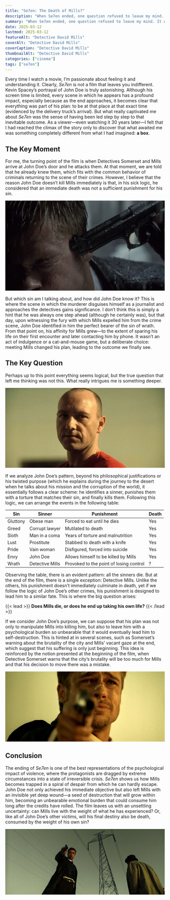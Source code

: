 ```yaml
---
title: "Se7en: The Death of Mills?"
description: "When Se7en ended, one question refused to leave my mind. It wasn’t about John Doe’s plan or his gruesome crimes, but something deeper—something that completely changed the way I perceived the film. And the more I thought about it, the more unsettling it became..."
summary: "When Se7en ended, one question refused to leave my mind. It wasn’t about John Doe’s plan or his gruesome crimes, but something deeper—something that completely changed the way I perceived the film. And the more I thought about it, the more unsettling it became..."
date: 2025-03-12
lastmod: 2025-03-12
featureAlt: "Detective David Mills"
coverAlt: "Detective David Mills"
coverCaption: "Detective David Mills"
thumbnailAlt: "Detective David Mills"
categories: ["cinema"]
tags: ["se7en"]
---
```


Every time I watch a movie, I’m passionate about feeling it and understanding it. Clearly, *Se7en* is not a film that leaves you indifferent. Kevin Spacey’s portrayal of John Doe is truly astonishing. Although his screen time is limited, every scene in which he appears has a profound impact, especially because as the end approaches, it becomes clear that everything was part of his plan: to be at that place at that exact time (evidenced by the delivery truck’s arrival). But what really captivated me about *Se7en* was the sense of having been led step by step to that inevitable outcome. As a viewer—even watching it 30 years later—I felt that I had reached the climax of the story only to discover that what awaited me was something completely different from what I had imagined: **a box**.

## The Key Moment
For me, the turning point of the film is when Detectives Somerset and Mills arrive at John Doe’s door and he attacks them. At that moment, we are told that he already knew them, which fits with the common behavior of criminals returning to the scene of their crimes. However, I believe that the reason John Doe doesn’t kill Mills immediately is that, in his sick logic, he considered that an immediate death was not a sufficient punishment for his sin.

!["John Doe about to kill Detective Mills"](img/se7en1.jpg "John Doe about to kill Detective Mills")

But which sin am I talking about, and how did John Doe know it? This is where the scene in which the murderer disguises himself as a journalist and approaches the detectives gains significance. I don’t think this is simply a hint that he was always one step ahead (although he certainly was), but that day, upon witnessing the fury with which Mills expelled him from the crime scene, John Doe identified in him the perfect bearer of the sin of wrath. From that point on, his affinity for Mills grew—to the extent of sparing his life on their first encounter and later contacting him by phone. It wasn’t an act of indulgence or a cat-and-mouse game, but a deliberate choice: meeting Mills changed his plan, leading to the outcome we finally see.

## The Key Question
Perhaps up to this point everything seems logical, but the true question that left me thinking was not this. What really intrigues me is something deeper.

!["John Doe"](img/se7en2.jpeg "John Doe")

If we analyze John Doe’s pattern, beyond his philosophical justifications or his twisted purpose (which he explains during the journey to the desert when he talks about his mission and the corruption of the world), it essentially follows a clear scheme: he identifies a sinner, punishes them with a torture that matches their sin, and finally kills them. Following this logic, we can arrange the events in the following table:

| Sin      | Sinner             | Punishment                                  | Death |
| -------- | ------------------ | ------------------------------------------- | ----- |
| Gluttony | Obese man          | Forced to eat until he dies                 | Yes   |
| Greed    | Corrupt lawyer     | Mutilated to death                          | Yes   |
| Sloth    | Man in a coma      | Years of torture and malnutrition           | Yes   |
| Lust     | Prostitute         | Stabbed to death with a knife               | Yes   |
| Pride    | Vain woman         | Disfigured, forced into suicide             | Yes   |
| Envy     | John Doe           | Allows himself to be killed by Mills        | Yes   |
| Wrath    | Detective Mills    | Provoked to the point of losing control     | ?     |

Observing the table, there is an evident pattern: all the sinners die. But at the end of the film, there is a single exception: Detective Mills. Unlike the others, his punishment doesn’t immediately culminate in death, yet if we follow the logic of John Doe’s other crimes, his punishment is designed to lead him to a similar fate. This is where the big question arises:

{{< lead >}}
**Does Mills die, or does he end up taking his own life?**
{{< /lead >}}

If we consider John Doe’s purpose, we can suppose that his plan was not only to manipulate Mills into killing him, but also to leave him with a psychological burden so unbearable that it would eventually lead him to self-destruction. This is hinted at in several scenes, such as Somerset’s warning about the brutality of the city and Mills’ vacant gaze at the end, which suggest that his suffering is only just beginning. This idea is reinforced by the notion presented at the beginning of the film, when Detective Somerset warns that the city’s brutality will be too much for Mills and that his decision to move there was a mistake.

!["Desperate Detective Mills"](img/se7en4.jpg "Desperate Detective Mills")

## Conclusion
The ending of *Se7en* is one of the best representations of the psychological impact of violence, where the protagonists are dragged by extreme circumstances into a state of irreversible crisis. *Se7en* shows us how Mills becomes trapped in a spiral of despair from which he can hardly escape. John Doe not only achieved his immediate objective but also left Mills with an invisible yet deep wound—a seed of destruction that will grow within him, becoming an unbearable emotional burden that could consume him long after the credits have rolled. The film leaves us with an unsettling uncertainty: can Mills live with the weight of what he has experienced? Or, like all of John Doe’s other victims, will his final destiny also be death, consumed by the weight of his own sin?

!["Detective Mills and Detective Somerset"](img/se7en3.jpg "Detective Mills and Detective Somerset")